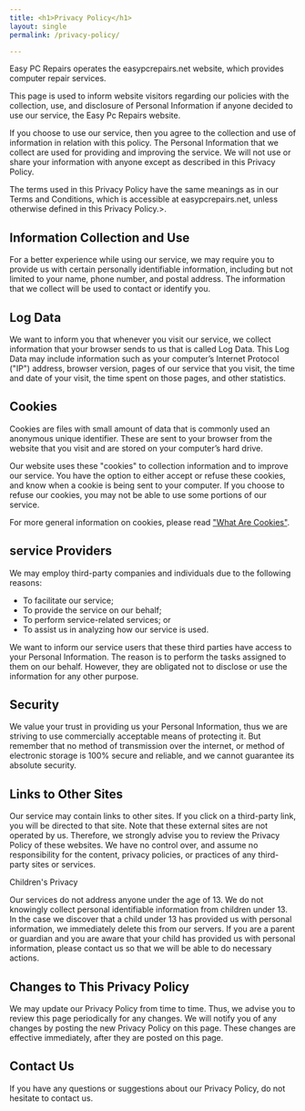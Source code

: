 ```yaml
---
title: <h1>Privacy Policy</h1>
layout: single
permalink: /privacy-policy/

---
```

<p>Easy PC Repairs operates the easypcrepairs.net website, which provides computer repair services.</p>

<p>This page is used to inform website visitors regarding our policies with the collection, use, and disclosure of Personal Information if anyone decided to use our service, the Easy Pc Repairs website.</p>

<p>If you choose to use our service, then you agree to the collection and use of information in relation with this policy. The Personal Information that we collect are used for providing and improving the service. We will not use or share your information with anyone except as described in this Privacy Policy.</p>

<p>The terms used in this Privacy Policy have the same meanings as in our Terms and Conditions, which is accessible at easypcrepairs.net, unless otherwise defined in this Privacy Policy.>.</p>

<h2>Information Collection and Use</h2>

<p>For a better experience while using our service, we may require you to provide us with certain personally identifiable information, including but not limited to your name, phone number, and postal address. The information that we collect will be used to contact or identify you.</p>

<h2>Log Data</h2>

<p>We want to inform you that whenever you visit our service, we collect information that your browser sends to us that is called Log Data. This Log Data may include information such as your computer’s Internet Protocol ("IP") address, browser version, pages of our service that you visit, the time and date of your visit, the time spent on those pages, and other statistics.</p>

<h2>Cookies</h2>

<p>Cookies are files with small amount of data that is commonly used an anonymous unique identifier. These are sent to your browser from the website that you visit and are stored on your computer’s hard drive.</p>

<p>Our website uses these "cookies" to collection information and to improve our service. You have the option to either accept or refuse these cookies, and know when a cookie is being sent to your computer. If you choose to refuse our cookies, you may not be able to use some portions of our service.</p>

<p>For more general information on cookies, please read <a href="https://www.cookieconsent.com/what-are-cookies/">"What Are Cookies"</a>.</p>

<h2>service Providers</h2>

<p>We may employ third-party companies and individuals due to the following reasons:</p>

<ul>
    <li>To facilitate our service;</li>
    <li>To provide the service on our behalf;</li>
    <li>To perform service-related services; or</li>
    <li>To assist us in analyzing how our service is used.</li>
</ul>

<p>We want to inform our service users that these third parties have access to your Personal Information. The reason is to perform the tasks assigned to them on our behalf. However, they are obligated not to disclose or use the information for any other purpose.</p>

<h2>Security</h2>

<p>We value your trust in providing us your Personal Information, thus we are striving to use commercially acceptable means of protecting it. But remember that no method of transmission over the internet, or method of electronic storage is 100% secure and reliable, and we cannot guarantee its absolute security.</p>

<h2>Links to Other Sites</h2>

<p>Our service may contain links to other sites. If you click on a third-party link, you will be directed to that site. Note that these external sites are not operated by us. Therefore, we strongly advise you to review the Privacy Policy of these websites. We have no control over, and assume no responsibility for the content, privacy policies, or practices of any third-party sites or services.</p>

<p>Children's Privacy</p>

<p>Our services do not address anyone under the age of 13. We do not knowingly collect personal identifiable information from children under 13. In the case we discover that a child under 13 has provided us with personal information, we immediately delete this from our servers. If you are a parent or guardian and you are aware that your child has provided us with personal information, please contact us so that we will be able to do necessary actions.</p>

<h2>Changes to This Privacy Policy</h2>

<p>We may update our Privacy Policy from time to time. Thus, we advise you to review this page periodically for any changes. We will notify you of any changes by posting the new Privacy Policy on this page. These changes are effective immediately, after they are posted on this page.</p>

<h2>Contact Us</h2>

<p>If you have any questions or suggestions about our Privacy Policy, do not hesitate to contact us.</p>